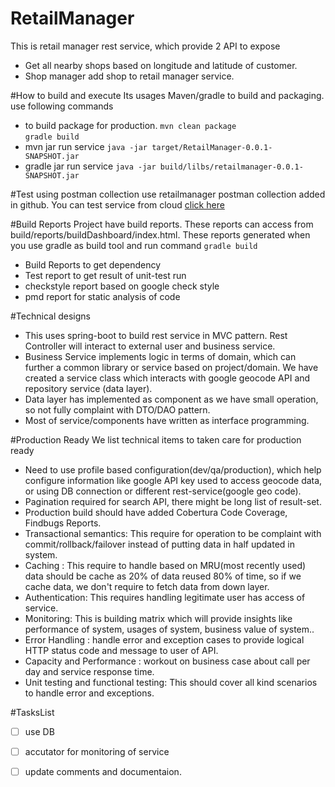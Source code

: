 # RetailManager
This is retail manager rest service, which provide 2 API to expose 
* Get all nearby shops based on longitude and latitude of customer.
* Shop manager add shop to retail manager service.


#How to build and execute
Its usages Maven/gradle to build and packaging.
use following commands
* to build package for production.
``` mvn clean package ```  
``` gradle build ```  
* mvn jar run service 
``` java -jar target/RetailManager-0.0.1-SNAPSHOT.jar ```
* gradle jar run service 
``` java -jar build/lilbs/retailmanager-0.0.1-SNAPSHOT.jar ```


#Test using postman collection 
	use retailmanager postman collection added in github.
	You can test service from cloud [click here](http://viru-retailmanager.cfapps.io/)

#Build Reports 
Project have build reports. These reports can access from build/reports/buildDashboard/index.html. These reports generated when you use gradle as build tool and run command ``` gradle build ```
* Build Reports to get dependency
* Test report to get result of unit-test run
* checkstyle report based on google check style
* pmd report for static analysis of code
	
#Technical designs 
* This uses spring-boot to build rest service in MVC pattern. Rest Controller will interact to external user and business service.
* Business Service implements logic in terms of domain, which can further a common library or service based on project/domain. We have created a service class which interacts with google geocode API and repository service (data layer).
* Data layer has implemented as component as we have small operation, so not fully complaint with DTO/DAO pattern.
* Most of service/components have written as interface programming.

#Production Ready
We list technical items to taken care for production ready
* Need to use profile based configuration(dev/qa/production), which help configure information like google API key used to access geocode data, or using DB connection or different rest-service(google geo code).
* Pagination required for search API, there might be long list of result-set. 
* Production build should have added Cobertura Code Coverage, Findbugs Reports.
* Transactional semantics: This require for operation to be complaint with commit/rollback/failover instead of putting data in half updated in system.
* Caching : This require to handle based on MRU(most recently used) data should be cache as 20% of data reused 80% of time, so if we cache data, we don't require to fetch data from down layer.
* Authentication: This requires handling legitimate user has access of service.
* Monitoring: This is building matrix which will provide insights like performance of system, usages of system, business value of system..
* Error Handling : handle error and exception cases to provide logical HTTP status code and message to user of API.
* Capacity and Performance : workout on business case about call per day and service response time.
* Unit testing and functional testing: This should cover all kind scenarios to handle error and exceptions.	

#TasksList
* [ ] use DB
* [ ] accutator for monitoring of service
* [ ] update comments and documentaion. 
	
